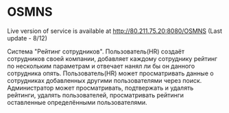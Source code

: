 # OSMNS
Live version of service is available at http://80.211.75.20:8080/OSMNS (Last update - 8/12)

 Система "Рейтинг сотрудников". Пользователь(HR) создаёт сотрудников своей компании, добавляет каждому сотруднику рейтинг по нескольким параметрам и отвечает нанял ли бы он данного сотрудника опять. Пользователь(HR) может просматривать данные о сотрудниках добавленных другими пользователями через поиск. Администратор может просматривать, подтвержать и удалять рейтинги, удалять пользователей, просматривать рейтинги оставленные определёнными пользователями.
